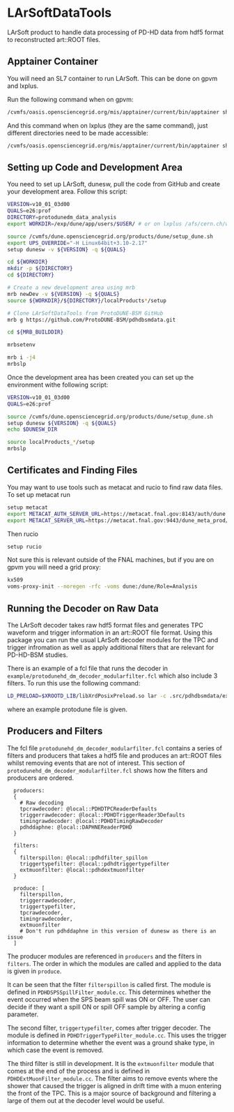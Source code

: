 # LArSoftDataTools

LArSoft product to handle data processing of PD-HD data from hdf5 format to reconstructed art::ROOT files.

## Apptainer Container

You will need an SL7 container to run LArSoft. This can be done on gpvm and lxplus.

Run the following command when on gpvm:

```bash
/cvmfs/oasis.opensciencegrid.org/mis/apptainer/current/bin/apptainer shell --shell=/bin/bash -B /cvmfs,/exp,/nashome,/pnfs/dune,/opt,/run/user,/etc/hostname,/etc/hosts,/etc/krb5.conf --ipc --pid /cvmfs/singularity.opensciencegrid.org/fermilab/fnal-dev-sl7:latest
```

And this command when on lxplus (they are the same command), just different directories need to be made accessible:

```bash
/cvmfs/oasis.opensciencegrid.org/mis/apptainer/current/bin/apptainer shell --shell=/bin/bash -B /cvmfs,/eos,/afs/cern.ch/work,/opt,/run/user,/etc/hostname,/etc/hosts,/etc/krb5.conf --ipc --pid /cvmfs/singularity.opensciencegrid.org/fermilab/fnal-dev-sl7:latest
```

## Setting up Code and Development Area

You need to set up LArSoft, dunesw, pull the code from GitHub and create your development area. Follow this script:

```bash
VERSION=v10_01_03d00
QUALS=e26:prof
DIRECTORY=protodunedm_data_analysis
export WORKDIR=/exp/dune/app/users/$USER/ # or on lxplus /afs/cern.ch/work/c/${USER}/public/

source /cvmfs/dune.opensciencegrid.org/products/dune/setup_dune.sh
export UPS_OVERRIDE="-H Linux64bit+3.10-2.17"
setup dunesw -v ${VERSION} -q ${QUALS}

cd ${WORKDIR}
mkdir -p ${DIRECTORY}
cd ${DIRECTORY}

# Create a new development area using mrb
mrb newDev -v ${VERSION} -q ${QUALS}
source ${WORKDIR}/${DIRECTORY}/localProducts*/setup

# Clone LArSoftDataTools from ProtoDUNE-BSM GitHub
mrb g https://github.com/ProtoDUNE-BSM/pdhdbsmdata.git

cd ${MRB_BUILDDIR}

mrbsetenv

mrb i -j4
mrbslp
```

Once the development area has been created you can set up the environment withe following script:

```bash
VERSION=v10_01_03d00
QUALS=e26:prof

source /cvmfs/dune.opensciencegrid.org/products/dune/setup_dune.sh
setup dunesw ${VERSION} -q ${QUALS}
echo $DUNESW_DIR

source localProducts_*/setup
mrbslp
```

## Certificates and Finding Files

You may want to use tools such as metacat and rucio to find raw data files. To set up metacat run

```bash
setup metacat
export METACAT_AUTH_SERVER_URL=https://metacat.fnal.gov:8143/auth/dune
export METACAT_SERVER_URL=https://metacat.fnal.gov:9443/dune_meta_prod/app
```

Then rucio

```bash
setup rucio
```

Not sure this is relevant outside of the FNAL machines, but if you are on gpvm you will need a grid proxy:

```bash
kx509
voms-proxy-init --noregen -rfc -voms dune:/dune/Role=Analysis
```

## Running the Decoder on Raw Data

The LArSoft decoder takes raw hdf5 format files and generates TPC waveform and trigger information in an art::ROOT file format. Using this package you can run the usual LArSoft decoder modules for the TPC and trigger infromation as well as apply additional filters that are relevant for PD-HD-BSM studies.

There is an example of a fcl file that runs the decoder in `example/protodunehd_dm_decoder_modularfilter.fcl` which also include 3 filters. To run this use the following command:

```bash
LD_PRELOAD=$XROOTD_LIB/libXrdPosixPreload.so lar -c .src/pdhdbsmdata/example/protodunehd_dm_decoder_modularfilter.fcl root://eospublic.cern.ch:1094//eos/experiment/neutplatform/protodune/dune/hd-protodune/75/9a/np04hd_raw_run029425_0887_dataflow0_datawriter_0_20241006T161230.hdf5
```

where an example protodune file is given.

## Producers and Filters

The fcl file `protodunehd_dm_decoder_modularfilter.fcl` contains a series of filters and producers that takes a hdf5 file and produces an art::ROOT files whilst removing events that are not of interest. This section of `protodunehd_dm_decoder_modularfilter.fcl` shows how the filters and producers are ordered.

```fcl
  producers:
  {
    # Raw decoding
    tpcrawdecoder: @local::PDHDTPCReaderDefaults
    triggerrawdecoder: @local::PDHDTriggerReader3Defaults 
    timingrawdecoder: @local::PDHDTimingRawDecoder
    pdhddaphne: @local::DAPHNEReaderPDHD
  }

  filters:
  {
    filterspillon: @local::pdhdfilter_spillon
    triggertypefilter: @local::pdhdtriggertypefilter
    extmuonfilter: @local::pdhdextmuonfilter
  }

  produce: [
    filterspillon,
    triggerrawdecoder,
    triggertypefilter,
    tpcrawdecoder,
    timingrawdecoder,
    extmuonfilter
    # Don't run pdhddaphne in this version of dunesw as there is an issue
  ]
```

The producer modules are referenced in `producers` and the filters in `filters`. The order in which the modules are called and applied to the data is given in `produce`.

It can be seen that the filter `filterspillon` is called first. The module is defined in `PDHDSPSSpillFilter_module.cc`. This determines whether the event occurred when the SPS beam spill was ON or OFF. The user can decide if they want a spill ON or spill OFF sample by altering a config parameter.

The second filter, `triggertypefilter`, comes after trigger decoder. The module is defined in `PDHDTriggerTypeFilter_module.cc`. This uses the trigger information to determine whether the event was a ground shake type, in which case the event is removed.

The third filter is still in development. It is the `extmuonfilter` module that comes at the end of the process and is defined in `PDHDExtMuonFilter_module.cc`. The filter aims to remove events where the shower that caused the trigger is aligned in drift time with a muon entering the front of the TPC. This is a major source of background and filtering a large of them out at the decoder level would be useful.
